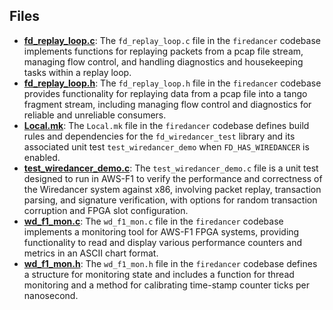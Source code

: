 
## Files
- **[fd_replay_loop.c](test/fd_replay_loop.c.driver.md)**: The `fd_replay_loop.c` file in the `firedancer` codebase implements functions for replaying packets from a pcap file stream, managing flow control, and handling diagnostics and housekeeping tasks within a replay loop.
- **[fd_replay_loop.h](test/fd_replay_loop.h.driver.md)**: The `fd_replay_loop.h` file in the `firedancer` codebase provides functionality for replaying data from a pcap file into a tango fragment stream, including managing flow control and diagnostics for reliable and unreliable consumers.
- **[Local.mk](test/Local.mk.driver.md)**: The `Local.mk` file in the `firedancer` codebase defines build rules and dependencies for the `fd_wiredancer_test` library and its associated unit test `test_wiredancer_demo` when `FD_HAS_WIREDANCER` is enabled.
- **[test_wiredancer_demo.c](test/test_wiredancer_demo.c.driver.md)**: The `test_wiredancer_demo.c` file is a unit test designed to run in AWS-F1 to verify the performance and correctness of the Wiredancer system against x86, involving packet replay, transaction parsing, and signature verification, with options for random transaction corruption and FPGA slot configuration.
- **[wd_f1_mon.c](test/wd_f1_mon.c.driver.md)**: The `wd_f1_mon.c` file in the `firedancer` codebase implements a monitoring tool for AWS-F1 FPGA systems, providing functionality to read and display various performance counters and metrics in an ASCII chart format.
- **[wd_f1_mon.h](test/wd_f1_mon.h.driver.md)**: The `wd_f1_mon.h` file in the `firedancer` codebase defines a structure for monitoring state and includes a function for thread monitoring and a method for calibrating time-stamp counter ticks per nanosecond.
